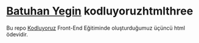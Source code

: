 # [Batuhan Yegin](https://app.patika.dev/yeginbatuhan) kodluyoruzhtmlthree
Bu repo [Kodluyoruz](https://www.kodluyoruz.org) Front-End Eğitiminde
oluşturduğumuz üçüncü html ödevidir.
